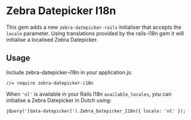 Zebra Datepicker I18n
=====================
This gem adds a new `zebra-datepicker-rails` initialiser that accepts the
`locale` parameter. Using translations provided by the rails-i18n gem it will
initialise a localised Zebra Datepicker.

## Usage
Include zebra-datepicker-i18n in your application.js:

```
//= require zebra-datepicker-i18n
```

When `'nl'` is available in your Rails I18n `available_locales`, you can
initialise a Zebra Datepicker in Dutch using:

```
jQuery('[data-datepicker]').Zebra_Datepicker_I18n({ locale: 'nl' });
```
